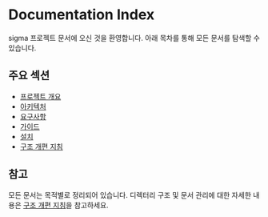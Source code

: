 # Documentation Index

sigma 프로젝트 문서에 오신 것을 환영합니다. 아래 목차를 통해 모든 문서를 탐색할 수 있습니다.

## 주요 섹션

- [프로젝트 개요](README.md)
- [아키텍처](architecture/architecture_summary.md)
- [요구사항](requirements/)
- [가이드](guides/)
- [설치](setup/)
- [구조 개편 지침](structure_refactor_instruction.md)

## 참고

모든 문서는 목적별로 정리되어 있습니다. 디렉터리 구조 및 문서 관리에 대한 자세한 내용은 [구조 개편 지침](structure_refactor_instruction.md)을 참고하세요.
